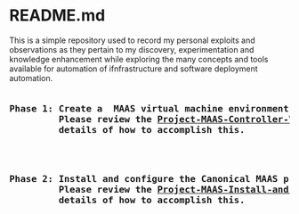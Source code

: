 # README.md

This is a simple repository used to record my personal exploits and observations as they pertain to my discovery, experimentation and knowledge enhancement while exploring the many concepts and tools available for automation of ifnfrastructure and software deployment automation. 

<pre>
<h3><strong>Phase 1: Create a  MAAS virtual machine environment that emulates usage of the Canonical MAAS product.</strong>
         Please review the <a href="https://github.com/kschoultz/automation-discovery/blob/main/Project-MAAS-Controller-VM-Build.md">Project-MAAS-Controller-VM-Build.md</a> document for the step-by-step
         details of how to accomplish this.
</h3>
</pre> 
<pre>
<h3><strong>Phase 2: Install and configure the Canonical MAAS product</strong>
         Please review the <a href="https://github.com/kschoultz/automation-discovery/blob/main/Project-MAAS-Install-and-Configuration-Part1.md">Project-MAAS-Install-and-Configuration-Part1.md</a> document for the step-by-step
         details of how to accomplish this.
</h3>
</pre> 
